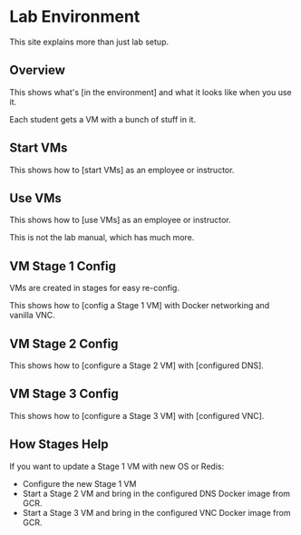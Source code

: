 # Lab Environment

This site explains more than just lab setup.

## Overview

This shows what's [in the environment] and what it looks like when you use it.

Each student gets a VM with a bunch of stuff in it.

## Start VMs

This shows how to [start VMs] as an employee or instructor.

## Use VMs

This shows how to [use VMs] as an employee or instructor.

This is not the lab manual, which has much more.

## VM Stage 1 Config

VMs are created in stages for easy re-config.

This shows how to [config a Stage 1 VM] with Docker networking and vanilla VNC.

## VM Stage 2 Config

This shows how to [configure a Stage 2 VM] with [configured DNS].

## VM Stage 3 Config

This shows how to [configure a Stage 3 VM] with [configured VNC].

## How Stages Help

If you want to update a Stage 1 VM with new OS or Redis:
- Configure the new Stage 1 VM
- Start a Stage 2 VM and bring in the configured DNS Docker image from GCR.
- Start a Stage 3 VM and bring in the configured VNC Docker image from GCR.

